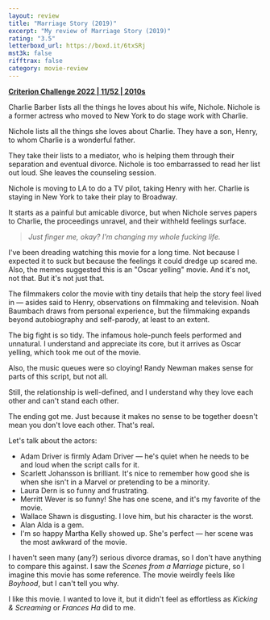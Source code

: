 ```yaml
---
layout: review
title: "Marriage Story (2019)"
excerpt: "My review of Marriage Story (2019)"
rating: "3.5"
letterboxd_url: https://boxd.it/6txSRj
mst3k: false
rifftrax: false
category: movie-review
---
```


<b><a href="https://boxd.it/q4PJa/detail">Criterion Challenge 2022 | 11/52 | 2010s</a></b>

Charlie Barber lists all the things he loves about his wife, Nichole. Nichole is a former actress who moved to New York to do stage work with Charlie.

Nichole lists all the things she loves about Charlie. They have a son, Henry, to whom Charlie is a wonderful father.

They take their lists to a mediator, who is helping them through their separation and eventual divorce. Nichole is too embarrassed to read her list out loud. She leaves the counseling session.

Nichole is moving to LA to do a TV pilot, taking Henry with her. Charlie is staying in New York to take their play to Broadway.

It starts as a painful but amicable divorce, but when Nichole serves papers to Charlie, the proceedings unravel, and their withheld feelings surface.

<blockquote><i>Just finger me, okay? I'm changing my whole fucking life.</i></blockquote>

I've been dreading watching this movie for a long time. Not because I expected it to suck but because the feelings it could dredge up scared me. Also, the memes suggested this is an "Oscar yelling" movie. And it's not, not that. But it's not just that.

The filmmakers color the movie with tiny details that help the story feel lived in — asides said to Henry, observations on filmmaking and television. Noah Baumbach draws from personal experience, but the filmmaking expands beyond autobiography and self-parody, at least to an extent.

The big fight is so tidy. The infamous hole-punch feels performed and unnatural. I understand and appreciate its core, but it arrives as Oscar yelling, which took me out of the movie.

Also, the music queues were so cloying! Randy Newman makes sense for parts of this script, but not all.

Still, the relationship is well-defined, and I understand why they love each other and can't stand each other.

The ending got me. Just because it makes no sense to be together doesn't mean you don't love each other. That's real.

Let's talk about the actors:

- Adam Driver is firmly Adam Driver — he's quiet when he needs to be and loud when the script calls for it.
- Scarlett Johansson is brilliant. It's nice to remember how good she is when she isn't in a Marvel or pretending to be a minority.
- Laura Dern is so funny and frustrating.
- Merritt Wever is so funny! She has one scene, and it's my favorite of the movie.
- Wallace Shawn is disgusting. I love him, but his character is the worst.
- Alan Alda is a gem.
- I'm so happy Martha Kelly showed up. She's perfect — her scene was the most awkward of the movie.

I haven't seen many (any?) serious divorce dramas, so I don't have anything to compare this against. I saw the <i>Scenes from a Marriage</i> picture, so I imagine this movie has some reference. The movie weirdly feels like <i>Boyhood</i>, but I can't tell you why.

I like this movie. I wanted to love it, but it didn't feel as effortless as <i>Kicking & Screaming</i> or <i>Frances Ha</i> did to me.

